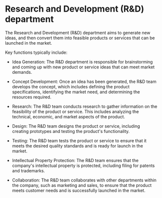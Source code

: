# Research and Development (R&D) department

The Research and Development (R&D) department aims to generate new ideas, and then convert them into feasible products or services that can be launched in the market.

Key functions typically include:

* Idea Generation: The R&D department is responsible for brainstorming and coming up with new product or service ideas that can meet market demands.

* Concept Development: Once an idea has been generated, the R&D team develops the concept, which includes defining the product specifications, identifying the market need, and determining the resources required.

* Research: The R&D team conducts research to gather information on the feasibility of the product or service. This includes analyzing the technical, economic, and market aspects of the product.

* Design: The R&D team designs the product or service, including creating prototypes and testing the product's functionality.

* Testing: The R&D team tests the product or service to ensure that it meets the desired quality standards and is ready for launch in the market.

* Intellectual Property Protection: The R&D team ensures that the company's intellectual property is protected, including filing for patents and trademarks.

* Collaboration: The R&D team collaborates with other departments within the company, such as marketing and sales, to ensure that the product meets customer needs and is successfully launched in the market.